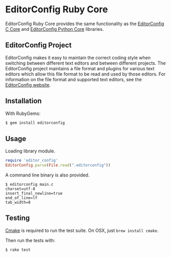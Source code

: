 # EditorConfig Ruby Core

EditorConfig Ruby Core provides the same functionality as the [EditorConfig C Core](https://github.com/editorconfig/editorconfig-core-c) and [EditorConfig Python Core](https://github.com/editorconfig/editorconfig-core-py) libraries.

## EditorConfig Project

EditorConfig makes it easy to maintain the correct coding style when switching between different text editors and between different projects. The EditorConfig project maintains a file format and plugins for various text editors which allow this file format to be read and used by those editors. For information on the file format and supported text editors, see the [EditorConfig website](http://editorconfig.org>).

## Installation

With RubyGems:

``` sh
$ gem install editorconfig
```

## Usage

Loading library module.

``` ruby
require 'editor_config'
EditorConfig.parse(File.read(".editorconfig"))
```

A command line binary is also provided.

```
$ editorconfig main.c
charset=utf-8
insert_final_newline=true
end_of_line=lf
tab_width=8
```

## Testing

[Cmake](http://www.cmake.org) is required to run the test suite. On OSX, just `brew install cmake`.

Then run the tests with:

``` sh
$ rake test
```
